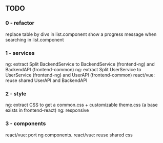 
## TODO

### 0 - refactor

replace table by divs in list.component
show a progress message when searching in list.component

### 1 - services

ng: extract Split BackendService to BackendService (frontend-ng) and BackendAPI (frontend-common)
ng: extract Split UserService to UserService (frontend-ng) and UserAPI (frontend-common)
react/vue: reuse shared UserAPI and BackendAPI

### 2 - style

ng: extract CSS to get a common.css + customizable theme.css (a base exists in frontend-react)
ng: responsive

### 3 - components

react/vue: port ng components.
react/vue: reuse shared css